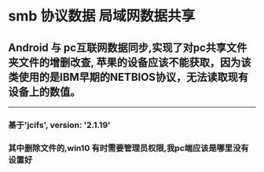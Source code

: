 # smb 协议数据 局域网数据共享
## Android 与 pc互联网数据同步,实现了对pc共享文件夹文件的增删改查, 苹果的设备应该不能获取，因为该类使用的是IBM早期的NETBIOS协议，无法读取现有设备上的数值。
****
### 基于'jcifs', version: '2.1.19'  
### 其中删除文件的,win10 有时需要管理员权限,我pc端应该是哪里没有设置好
